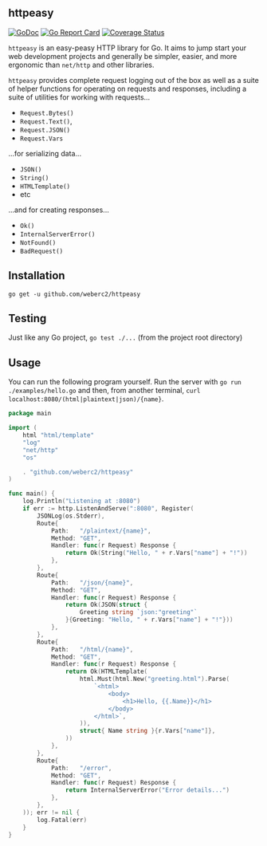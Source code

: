 httpeasy
--------

[![GoDoc](https://godoc.org/github.com/weberc2/httpeasy?status.svg)](https://godoc.org/github.com/weberc2/httpeasy)
[![Go Report Card](https://goreportcard.com/badge/github.com/weberc2/httpeasy)](https://goreportcard.com/report/github.com/weberc2/httpeasy)
[![Coverage Status](https://coveralls.io/repos/github/weberc2/httpeasy/badge.svg?branch=master)](https://coveralls.io/github/weberc2/httpeasy?branch=master)

`httpeasy` is an easy-peasy HTTP library for Go. It aims to jump start your
web development projects and generally be simpler, easier, and more ergonomic
than `net/http` and other libraries.

`httpeasy` provides complete request logging out of the box as well as a suite
of helper functions for operating on requests and responses, including a suite
of utilities for working with requests...

* `Request.Bytes()`
* `Request.Text()`,
* `Request.JSON()`
* `Request.Vars`

...for serializing data...

* `JSON()`
* `String()`
* `HTMLTemplate()`
* etc

...and for creating responses...

* `Ok()`
* `InternalServerError()`
* `NotFound()`
* `BadRequest()`

## Installation

`go get -u github.com/weberc2/httpeasy`

## Testing

Just like any Go project, `go test ./...` (from the project root directory)

## Usage

You can run the following program yourself. Run the server with
`go run ./examples/hello.go` and then, from another terminal, `curl
localhost:8080/(html|plaintext|json)/{name}`.

```go
package main

import (
	html "html/template"
	"log"
	"net/http"
	"os"

	. "github.com/weberc2/httpeasy"
)

func main() {
	log.Println("Listening at :8080")
	if err := http.ListenAndServe(":8080", Register(
		JSONLog(os.Stderr),
		Route{
			Path:   "/plaintext/{name}",
			Method: "GET",
			Handler: func(r Request) Response {
				return Ok(String("Hello, " + r.Vars["name"] + "!"))
			},
		},
		Route{
			Path:   "/json/{name}",
			Method: "GET",
			Handler: func(r Request) Response {
				return Ok(JSON(struct {
					Greeting string `json:"greeting"`
				}{Greeting: "Hello, " + r.Vars["name"] + "!"}))
			},
		},
		Route{
			Path:   "/html/{name}",
			Method: "GET",
			Handler: func(r Request) Response {
				return Ok(HTMLTemplate(
					html.Must(html.New("greeting.html").Parse(
						`<html>
							<body>
								<h1>Hello, {{.Name}}</h1>
							</body>
						</html>`,
					)),
					struct{ Name string }{r.Vars["name"]},
                ))
			},
		},
		Route{
			Path:   "/error",
			Method: "GET",
			Handler: func(r Request) Response {
				return InternalServerError("Error details...")
			},
		},
	)); err != nil {
		log.Fatal(err)
	}
}
```
